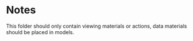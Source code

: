 Notes
=====
This folder should only contain viewing materials or actions, data materials should be placed in models.

